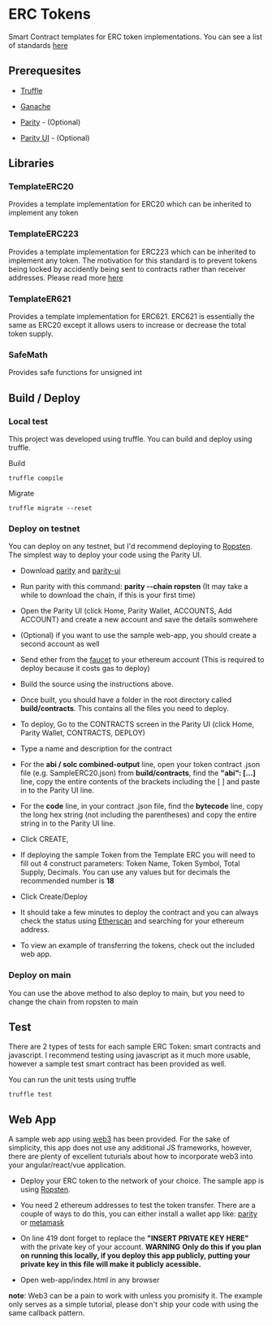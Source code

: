 # ERC Tokens

Smart Contract templates for ERC token implementations.  You can see a list of standards [here](https://medium.freecodecamp.org/lets-talk-about-the-ethereum-token-standards-you-need-to-know-8af9fcb7e54b)

## Prerequesites

* [Truffle](http://truffleframework.com/)

* [Ganache](http://truffleframework.com/ganache/)

* [Parity](https://www.parity.io/) - (Optional)

* [Parity UI](https://github.com/paritytech/parity-ui/) - (Optional)

## Libraries

### TemplateERC20

Provides a template implementation for ERC20 which can be inherited to implement any token

### TemplateERC223

Provides a template implementation for ERC223 which can be inherited to implement any token.  The motivation for this
standard is to prevent tokens being locked by accidently being sent to contracts rather than receiver addresses.  Please
read more [here](https://github.com/Dexaran/ERC223-token-standard/tree/Recommended)

### TemplateER621

Provides a template implementation for ERC621.  ERC621 is essentially the same as ERC20 except it allows users to increase or decrease the total
token supply.

### SafeMath

Provides safe functions for unsigned int

## Build / Deploy

### Local test

This project was developed using truffle.  You can build and deploy using truffle.

Build

```
truffle compile
```

Migrate
```
truffle migrate --reset
```

### Deploy on testnet

You can deploy on any testnet, but I'd recommend deploying to [Ropsten](https://ropsten.etherscan.io/).  The simplest way to deploy your code using the Parity UI.

* Download [parity](https://www.parity.io/) and [parity-ui](https://github.com/paritytech/parity-ui)

* Run parity with this command: **parity --chain ropsten** (It may take a while to download the chain, if this is your first time)

* Open the Parity UI (click Home, Parity Wallet, ACCOUNTS, Add ACCOUNT) and create a new account and save the details somwehere

* (Optional) if you want to use the sample web-app, you should create a second account as well

* Send ether from the [faucet](http://faucet.ropsten.be:3001/) to your ethereum account (This is required to deploy because it costs gas to deploy)

* Build the source using the instructions above.

* Once built, you should have a folder in the root directory called **build/contracts**.  This contains all the files you need to deploy.

* To deploy, Go to the CONTRACTS screen in the Parity UI (click Home, Parity Wallet, CONTRACTS, DEPLOY)

* Type a name and description for the contract

* For the **abi / solc combined-output** line, open your token contract .json file (e.g. SampleERC20.json) from **build/contracts**, find the **"abi": [...]** line, copy the entire contents of the brackets including the [ ] and paste in to the Parity UI line.

* For the **code** line, in your contract .json file, find the **bytecode** line, copy the long hex string (not including the parentheses) and copy the entire string in to the Parity UI line.

* Click CREATE,

* If deploying the sample Token from the Template ERC you will need to fill out 4 construct parameters: Token Name, Token Symbol, Total Supply, Decimals.  You can use any values but for decimals the recommended number is **18**

* Click Create/Deploy

* It should take a few minutes to deploy the contract and you can always check the status using [Etherscan](https://ropsten.etherscan.io/) and searching for your ethereum address.

* To view an example of transferring the tokens, check out the included web app.

### Deploy on main

You can use the above method to also deploy to main, but you need to change the chain from ropsten to main

## Test

There are 2 types of tests for each sample ERC Token: smart contracts and javascript.  I recommend testing using javascript as it much more usable, however a sample test
smart contract has been provided as well.

You can run the unit tests using truffle

```
truffle test
```


## Web App

A sample web app using [web3](https://github.com/ethereum/web3.js/) has been provided.  For the sake of simplicity, this app does not use any additional JS frameworks, however,
there are plenty of excellent tuturials about how to incorporate web3 into your angular/react/vue application.

* Deploy your ERC token to the network of your choice.  The sample app is using [Ropsten](https://ropsten.etherscan.io/).

* You need 2 ethereum addresses to test the token transfer.  There are a couple of ways to do this, you can either install a wallet app like: [parity](https://www.parity.io/) or [metamask](https://metamask.io/)

* On line 419 dont forget to replace the **"INSERT PRIVATE KEY HERE"** with the private key of your account.
**WARNING** **Only do this if you plan on running this locally, if you deploy this app publicly, putting your private key in this file will make it publicly acessible.**

* Open web-app/index.html in any browser

**note**: Web3 can be a pain to work with unless you promisify it.  The example only serves as a simple tutorial, please
don't ship your code with using the same callback pattern.
